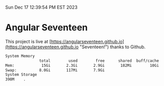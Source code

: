 Sun Dec 17 12:39:54 PM EST 2023

# Angular Seventeen


This project is live at [https://angularseventeen.github.io](https://angularseventeen.github.io "Seventeen!") thanks to Github.

```bash
System Memory
               total        used        free      shared  buff/cache   available
Mem:            15Gi       2.3Gi       2.9Gi       182Mi        10Gi        12Gi
Swap:          8.0Gi       117Mi       7.9Gi
System Storage
390M	.
```
